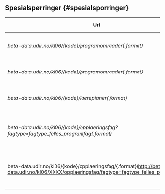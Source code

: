 ## Spesialspørringer {#spesialsporringer}

| **Url** | **Beskrivelse** | **Støttede formater** | **Eksempel** |
| --- | --- | --- | --- |
| *beta-data.udir.no/kl06/{kode}/programomraader{.format}* | Henter ut alle programområder for et fag | XML (.xml), JSON (.json) | [http://beta-data.udir.no/kl06/AMB2002/programomraader.json](http://beta-data.udir.no/kl06/AMB2002/programomraader.json) |
| *beta-data.udir.no/kl06/{kode}/programomraader{.format}* | Henter ut alle programområder for et opplæringsfag | XML (.xml), JSON (.json) | [http://beta-data.udir.no/kl06/MHE1Z11/programomraader.json](http://beta-data.udir.no/kl06/MHE1Z11/programomraader.json) |
| *beta-data.udir.no/kl06/{kode}/laereplaner{.format}* | Henter ut alle læreplaner for et programområde | XML (.xml), JSON (.json) | [http://beta-data.udir.no/kl06/DHTRB3----/laereplaner.json](http://beta-data.udir.no/kl06/DHTRB3----/laereplaner.json) |
| *beta-data.udir.no/kl06/{kode}/opplaeringsfag?fagtype=fagtype_felles_programfag{.format}* | Hent alle opplæringsfag for prograomområde med presisering av fagtype | XML (.xml), JSON (.json) | [http://beta-data.udir.no/kl06/DHTRB3----/opplaeringsfag?fagype=fagtype_felles_programfag&format=json](http://beta-data.udir.no/kl06/DHTRB3----/opplaeringsfag?fagype=fagtype_felles_programfag&format=json) |
| beta-data.udir.no/kl06/{kode}/opplaeringsfag/{.format}(http://beta-data.udir.no/kl06/XXXX/opplaeringsfag/fagtype=fagtype_felles_programfag) | Hent alle opplæringsfag for fag med presisering av fagtype | XML (.xml), JSON (.json) | [http://beta-data.udir.no/kl06/AMB2002/opplaeringsfag?fagtype=fagtype_felles_programfag&format=json](http://beta-data.udir.no/kl06/AMB2002/opplaeringsfag?fagtype=fagtype_felles_programfag&format=json) |
